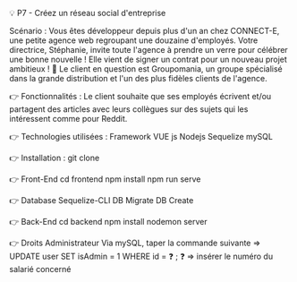 💡 P7 - Créez un réseau social d'entreprise 

Scénario :
Vous êtes développeur depuis plus d'un an chez CONNECT-E, une petite agence web regroupant une douzaine d'employés.
Votre directrice, Stéphanie, invite toute l'agence à prendre un verre pour célébrer une bonne nouvelle ! Elle vient de signer un contrat pour un nouveau projet ambitieux ! 🥂
Le client en question est Groupomania, un groupe spécialisé dans la grande distribution et l'un des plus fidèles clients de l'agence.

👉 Fonctionnalités :
Le client souhaite que ses employés écrivent et/ou partagent des articles avec leurs collègues sur des sujets qui les intéressent comme pour Reddit. 

👉 Technologies utilisées :
Framework VUE js
Nodejs
Sequelize
mySQL

👉 Installation : 
git clone

👉 Front-End
cd frontend
npm install
npm run serve

👉 Database
Sequelize-CLI
DB Migrate
DB Create

👉 Back-End
cd backend
npm install
nodemon server

👉 Droits Administrateur
Via mySQL, taper la commande suivante => UPDATE user SET isAdmin = 1 WHERE id = ❓ ;
❓ => insérer le numéro du salarié concerné
